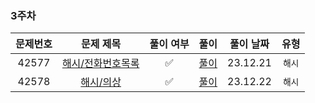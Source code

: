 ### 3주차

| 문제번호 |                         문제 제목                     | 풀이 여부 |                    풀이                    |  풀이 날짜   |     유형      |  
|:----:|:-----------------------------------------------------:|:-:|:----------------------------------------:|:--------:|:-----------:|
|42577| [해시/전화번호목록](https://school.programmers.co.kr/learn/courses/30/lessons/42577?language=java#) | ✅ | [풀이](./PGMS_42577_전화번호목록.java) | 23.12.21 | `해시` |
|42578| [해시/의상](https://school.programmers.co.kr/learn/courses/30/lessons/42578?language=java)| ✅ | [풀이](./PGMS_42578_의상.java)| 23.12.22 |`해시`| 
